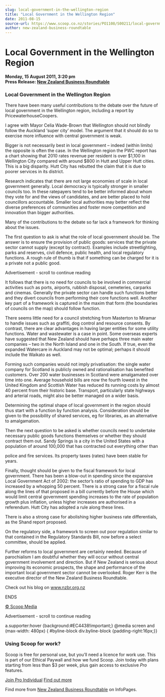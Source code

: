 ```yaml
---
slug: local-government-in-the-wellington-region
title: "Local Government in the Wellington Region"
date: 2011-08-15
source-url: https://www.scoop.co.nz/stories/PO1108/S00211/local-government-in-the-wellington-region.htm
author: new-zealand-business-roundtable
---
```

Local Government in the Wellington Region
=========================================

**Monday, 15 August 2011, 3:20 pm**  
**Press Release: [New Zealand Business Roundtable](https://info.scoop.co.nz/New_Zealand_Business_Roundtable)**

### Local Government in the Wellington Region

There have been many useful contributions to the debate over the future of local government in the Wellington region, including a report by PricewaterhouseCoopers.

I agree with Mayor Celia Wade-Brown that Wellington should not blindly follow the Auckland ‘super city’ model. The argument that it should do so to exercise more influence with central government is weak.

Bigger is not necessarily best in local government – indeed (within limits) the opposite is often the case. In the Wellington region the PWC report has a chart showing that 2010 rates revenue per resident is over $1,100 in Wellington City compared with around $800 in Hutt and Upper Hutt cities. This is a big disparity. Hutt City has rebutted the claim that it is due to poorer services in its district.

Research indicates that there are not large economies of scale in local government generally. Local democracy is typically stronger in smaller councils too. In these ratepayers tend to be better informed about whom they vote for and the views of candidates, and are better placed to hold councillors accountable. Smaller local authorities may better reflect the diverse preferences of communities and foster more competition and innovation than bigger authorities.

Many of the contributions to the debate so far lack a framework for thinking about the issues.

The first question to ask is what the role of local government should be. The answer is to ensure the provision of public goods: services that the private sector cannot supply (except by contract). Examples include streetlighting, parks and reserves, civil defence, public health, and local regulatory functions. A rough rule of thumb is that if something can be charged for it is a private not a public good.

Advertisement - scroll to continue reading





It follows that there is no need for councils to be involved in commercial activities such as ports, airports, rubbish disposal, cemeteries, carparks and cinemas. Generally the private sector can handle such functions better and they divert councils from performing their core functions well. Another key part of a framework is captured in the maxim that form (the boundaries of councils on the map) should follow function.

There seems little need for a council stretching from Masterton to Miramar to handle issues such as graffiti, dog control and resource consents. By contrast, there are clear advantages in having larger entities for some utility functions. Water and wastewater is a case in point. Some overseas experts have suggested that New Zealand should have perhaps three main water companies – two in the North Island and one in the South. If true, even the expanded Watercare in Auckland may not be optimal; perhaps it should include the Waikato as well.

Forming such companies would not imply privatisation: the single water company for Scotland is publicly owned and rationalisation has benefited customers. Over 200 water businesses in Scotland were amalgamated over time into one. Average household bills are now the fourth lowest in the United Kingdom and Scottish Water has reduced its running costs by almost 40 percent from their historic base. Transport, particularly state highways and arterial roads, might also be better managed on a wider basis.

Determining the optimal shape of local government in the region should thus start with a function by function analysis. Consideration should be given to the possibility of shared services, eg for libraries, as an alternative to amalgamation.

Then the next question to be asked is whether councils need to undertake necessary public goods functions themselves or whether they should contract them out. Sandy Springs is a city in the United States with a population of around 100,000 that has contracted out everything other than

police and fire services. Its property taxes (rates) have been stable for years.

Finally, thought should be given to the fiscal framework for local government. There has been a blow-out in spending since the expansive Local Government Act of 2002: the sector’s ratio of spending to GDP has increased by a whopping 50 percent. There is a strong case for a fiscal rule along the lines of that proposed in a bill currently before the House which would limit central government spending increases to the rate of population growth plus inflation, unless higher increases are authorised in a referendum. Hutt City has adopted a rule along these lines.

There is also a strong case for abolishing higher business rate differentials, as the Shand report proposed.

On the regulatory side, a framework to screen out poor regulation similar to that contained in the Regulatory Standards Bill, now before a select committee, should be applied.

Further reforms to local government are certainly needed. Because of parochialism I am doubtful whether they will occur without central government involvement and direction. But if New Zealand is serious about improving its economic prospects, the shape and performance of the important local government sector cannot be overlooked. Roger Kerr is the executive director of the New Zealand Business Roundtable.

Check out his blog on www.nzbr.org.nz

ENDS  

[© Scoop Media](http://www.scoop.co.nz/about/terms.html)  

Advertisement - scroll to continue reading



a.supporter:hover {background:#EC4438!important;} @media screen and (max-width: 480px) { #byline-block div.byline-block {padding-right:16px;}}

### Using Scoop for work?

Scoop is free for personal use, but you’ll need a licence for work use. This is part of our Ethical Paywall and how we fund Scoop. Join today with plans starting from less than $3 per week, plus gain access to exclusive _Pro_ features.  
  
[Join Pro Individual](https://pro.scoop.co.nz/Individual/?from=ProIn24) [Find out more](https://pro.scoop.co.nz/using-scoop-for-work/?from=ProIn24)

Find more from [New Zealand Business Roundtable](https://info.scoop.co.nz/New_Zealand_Business_Roundtable) on InfoPages.